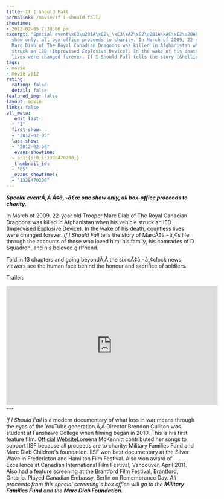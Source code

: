 ```yaml
---
title: If I Should Fall
permalink: /movie/if-i-should-fall/
showtime:
- 2012-02-05 7:30:00 pm
excerpt: "Special event\xC3\u201A\xC2\_\xC3\xA2\xE2\u201A\xAC\xE2\u20AC\u0153 one
  show only, all box-office proceeds to charity. In March of 2009, 22-year old Trooper
  Marc Diab of The Royal Canadian Dragoons was killed in Afghanistan when his vehicle
  struck an IED (Improvised Explosive Device). In the wake of his death, countless
  lives were changed forever. If I Should Fall tells the story [&hellip;]"
tags:
- movie
- movie-2012
rating:
  rating: false
  detail: false
featured_img: false
layout: movie
links: false
all_meta:
  _edit_last:
  - "1"
  first-show:
  - "2012-02-05"
  last-show:
  - "2012-02-06"
  _evans_showtime:
  - a:1:{i:0;i:1328470200;}
  _thumbnail_id:
  - "85"
  _evans_showtime1:
  - "1328470200"
---
```


***Special eventÃ‚Â Ã¢â‚¬â€œ one show only, all box-office proceeds to charity.***

In March of 2009, 22-year old Trooper Marc Diab of The Royal Canadian Dragoons was killed in Afghanistan when his vehicle struck an IED (Improvised Explosive Device). In the wake of his death, countless lives were changed forever. *If I Should Fall* tells the story of MarcÃ¢â‚¬â„¢s life through the accounts of those who loved him: his family, his comrades of D Squadron, and his beloved girlfriend.

Told in 13 chapters and going beyondÃ‚Â the six oÃ¢â‚¬â„¢clock news, viewers see the human face behind the honour and sacrifice of soldiers.

Trailer:

<iframe frameborder="0" height="315" src="http://www.youtube.com/embed/34iD_nplDWE?rel=0" width="560"></iframe>---

*If I Should Fall* is a modern documentary of what loss in war means through the eyes of the YouTube generation.Ã‚Â Director Brendon Culliton was student at Fanshawe College when filming began in 2010. This is his first feature film. [Official Website](http://www.ifishouldfall.com/)Loreena McKennitt contributed her songs to support IISF because all proceeds are to charity: Military Families Fund and Marc Diab Children's foundation. IISF won best documentary at the Silver Wave in Fredericton and Hamilton Film Festival. Also won award of Excellence at Canadian International Film Festival, Vancouver, April 2011. Also had a feature screening at the Brantford Film Festival, Brantford, Ontario. Played Canadian Embassy, Berlin on Remembrance Day. *All proceeds from this special screening's box office will go to the **Military Families Fund** and the **Marc Diab Foundation**.*